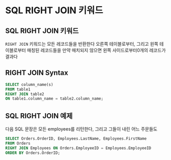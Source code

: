 # SQL RIGHT JOIN 키워드
## SQL RIGHT JOIN 키워드
`RIGHT JOIN` 키워드는 모든 레코드들을 반환한다 오른쪽 테이블로부터, 그리고 왼쪽 테이블로부터 매칭된 레코드들을
만약 매치되지 않으면 왼쪽 사이드로부터0개의 레코드가 결과다
## RIGHT JOIN Syntax
```sql
SELECT column_name(s)
FROM table1
RIGHT JOIN table2
ON table1.column_name = table2.column_name;
```
## SQL RIGHT JOIN 예제
다음 SQL 문장은 모든 employees를 리턴한다, 그리고 그들이 내린 어느 주문들도
```sql
SELECT Orders.OrderID, Employees.LastName, Employees.FirstName
FROM Orders
RIGHT JOIN Employees ON Orders.EmployeeID = Employees.EmployeeID
ORDER BY Orders.OrderID;
```
